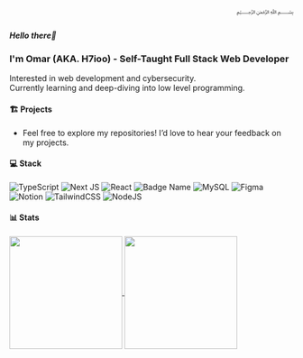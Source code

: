 <div dir="rtl">﷽</div>

##### Hello there👋 
### I'm Omar (AKA. H7ioo) - Self-Taught Full Stack Web Developer
Interested in web development and cybersecurity.<br/>
Currently learning and deep-diving into low level programming.<br/>

#### 🏗️ Projects
  - Feel free to explore my repositories! I’d love to hear your feedback on my projects.

<!--
#### 🌐 Socials
[![Instagram](https://img.shields.io/badge/Instagram-%23E4405F.svg?logo=Instagram&logoColor=white)](https://instagram.com/omar_7ioo) [![LinkedIn](https://img.shields.io/badge/LinkedIn-%230077B5.svg?logo=linkedin&logoColor=white)](https://linkedin.com/in/omar-7ioo) [![X](https://img.shields.io/badge/X-black.svg?logo=X&logoColor=white)](https://x.com/omar_7ioo)
-->

#### 💻 Stack
![TypeScript](https://img.shields.io/badge/typescript-%23007ACC.svg?style=flat&logo=typescript&logoColor=white) ![Next JS](https://img.shields.io/badge/Next-black?style=flat&logo=next.js&logoColor=white) ![React](https://img.shields.io/badge/react-%2320232a.svg?style=flat&logo=react&logoColor=%2361DAFB) ![Badge Name](https://img.shields.io/badge/tRPC-%232596BE.svg?style=flat&logo=tRPC&logoColor=white) ![MySQL](https://img.shields.io/badge/mysql-4479A1.svg?style=flat&logo=mysql&logoColor=white) ![Figma](https://img.shields.io/badge/figma-%23F24E1E.svg?style=flat&logo=figma&logoColor=white) ![Notion](https://img.shields.io/badge/Notion-%23000000.svg?style=flat&logo=notion&logoColor=white) ![TailwindCSS](https://img.shields.io/badge/tailwindcss-%2338B2AC.svg?style=flat&logo=tailwind-css&logoColor=white) ![NodeJS](https://img.shields.io/badge/node.js-6DA55F?style=flat&logo=node.js&logoColor=white)

#### 📊 Stats
<!-- 
![](https://github-readme-stats-3aef.vercel.app/api?username=H7ioo&theme=radical&hide_border=false&include_all_commits=false&count_private=true)<br/>
![](https://github-readme-streak-stats.herokuapp.com/?user=H7ioo&theme=radical&hide_border=false)<br/>
![](https://github-readme-stats-3aef.vercel.app/api/top-langs/?username=H7ioo&theme=radical&hide_border=false&include_all_commits=false&count_private=true&layout=compact)<br/>
-->
<a href="https://github.com/anuraghazra/github-readme-stats">
  <img height=200 align="center" src="https://github-readme-stats-3aef.vercel.app/api?username=H7ioo&theme=radical&hide_border=false&include_all_commits=false&count_private=true&hide=stars&&show_icons=false" />
</a>
<a href="https://github.com/anuraghazra/convoychat">
  <img height=200 align="center" src="https://github-readme-stats-3aef.vercel.app/api/top-langs/?username=H7ioo&theme=radical&hide_border=false&include_all_commits=false&count_private=true&layout=compact&card_width=320" />
</a>

<!-- Proudly created with GPRM ( https://gprm.itsvg.in ) -->
